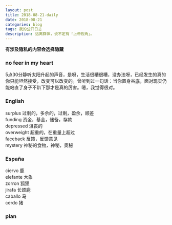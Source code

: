 ```yaml
---
layout: post
title: 2018-08-21-daily
date: 2018-08-21
categories: blog
tags: 我的公开日志
description: 远离群体，说不定有「上帝视角」。
---
```

**有涉及隐私的内容会选择隐藏**

### no feer in my heart
5点30分静听太阳升起的声音，是呀，生活很糟很糟，没办法呀，已经发生的真的你只能坦然接受，改变可以改变的。曾听到过一句话：当你置身谷底，面对现实仍能站直了身子不趴下那才是真的厉害。嗯，我觉得很对。

### English
surplus 过剩的，多余的，过剩，盈余，顺差  
funding 资金，基金，储备，存款  
depressed 沮丧的  
overweight 超重的，在重量上超过    
faceback 反馈，反馈意见  
mystery 神秘的食物，神秘，奥秘  

### España
ciervo 鹿  
elefante 大象  
zorron 狐狸  
jirafa 长颈鹿  
caballo 马  
cerdo 猪  

### plan
<!--  -->
<!--  -->
<!-- 目标 -->
<!-- 跑步 -->
<!-- 每天刷三次牙 -->
<!-- 注意午休 -->
<!-- 学会利用自己的个人网站来约束自己 -->
<!-- 不要忘记自己的初心 -->
<!-- 绝对自信的身材 -->
<!-- 无与伦比的技巧 -->
<!-- 绝对的经济自由 -->
